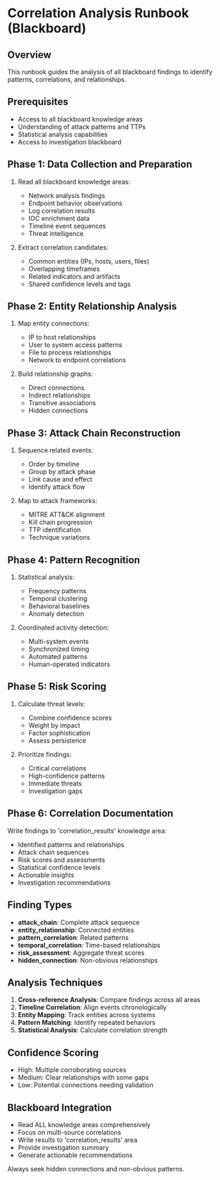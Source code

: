 # Correlation Analysis Runbook (Blackboard)

## Overview
This runbook guides the analysis of all blackboard findings to identify patterns, correlations, and relationships.

## Prerequisites
- Access to all blackboard knowledge areas
- Understanding of attack patterns and TTPs
- Statistical analysis capabilities
- Access to investigation blackboard

## Phase 1: Data Collection and Preparation
1. Read all blackboard knowledge areas:
   - Network analysis findings
   - Endpoint behavior observations
   - Log correlation results
   - IOC enrichment data
   - Timeline event sequences
   - Threat intelligence

2. Extract correlation candidates:
   - Common entities (IPs, hosts, users, files)
   - Overlapping timeframes
   - Related indicators and artifacts
   - Shared confidence levels and tags

## Phase 2: Entity Relationship Analysis
1. Map entity connections:
   - IP to host relationships
   - User to system access patterns
   - File to process relationships
   - Network to endpoint correlations

2. Build relationship graphs:
   - Direct connections
   - Indirect relationships
   - Transitive associations
   - Hidden connections

## Phase 3: Attack Chain Reconstruction
1. Sequence related events:
   - Order by timeline
   - Group by attack phase
   - Link cause and effect
   - Identify attack flow

2. Map to attack frameworks:
   - MITRE ATT&CK alignment
   - Kill chain progression
   - TTP identification
   - Technique variations

## Phase 4: Pattern Recognition
1. Statistical analysis:
   - Frequency patterns
   - Temporal clustering
   - Behavioral baselines
   - Anomaly detection

2. Coordinated activity detection:
   - Multi-system events
   - Synchronized timing
   - Automated patterns
   - Human-operated indicators

## Phase 5: Risk Scoring
1. Calculate threat levels:
   - Combine confidence scores
   - Weight by impact
   - Factor sophistication
   - Assess persistence

2. Prioritize findings:
   - Critical correlations
   - High-confidence patterns
   - Immediate threats
   - Investigation gaps

## Phase 6: Correlation Documentation
Write findings to 'correlation_results' knowledge area:
- Identified patterns and relationships
- Attack chain sequences
- Risk scores and assessments
- Statistical confidence levels
- Actionable insights
- Investigation recommendations

## Finding Types
- **attack_chain**: Complete attack sequence
- **entity_relationship**: Connected entities
- **pattern_correlation**: Related patterns
- **temporal_correlation**: Time-based relationships
- **risk_assessment**: Aggregate threat scores
- **hidden_connection**: Non-obvious relationships

## Analysis Techniques
1. **Cross-reference Analysis**: Compare findings across all areas
2. **Timeline Correlation**: Align events chronologically
3. **Entity Mapping**: Track entities across systems
4. **Pattern Matching**: Identify repeated behaviors
5. **Statistical Analysis**: Calculate correlation strength

## Confidence Scoring
- High: Multiple corroborating sources
- Medium: Clear relationships with some gaps
- Low: Potential connections needing validation

## Blackboard Integration
- Read ALL knowledge areas comprehensively
- Focus on multi-source correlations
- Write results to 'correlation_results' area
- Provide investigation summary
- Generate actionable recommendations

Always seek hidden connections and non-obvious patterns.